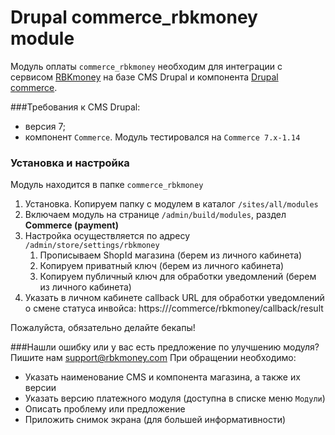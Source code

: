 # Drupal commerce_rbkmoney module


Модуль оплаты `commerce_rbkmoney` необходим для интеграции с сервисом [RBKmoney](http://rbk.money/) на базе CMS Drupal и компонента [Drupal commerce](https://www.drupal.org/project/commerce).

###Требования к CMS Drupal:
* версия 7;
* компонент `Commerce`. Модуль тестировался на `Commerce 7.x-1.14`


### Установка и настройка

Модуль находится в папке `commerce_rbkmoney`

1. Установка. Копируем папку с модулем в каталог `/sites/all/modules`
2. Включаем модуль на странице `/admin/build/modules`, раздел **Commerce (payment)**
3. Настройка осуществляется по адресу `/admin/store/settings/rbkmoney`
	1. Прописываем ShopId магазина (берем из личного кабинета)
	2. Копируем приватный ключ (берем из личного кабинета)
	3. Копируем публичный ключ для обработки уведомлений (берем из личного кабинета)
4. Указать в личном кабинете callback URL для обработки уведомлений о смене статуса инвойса: https://<your-site>/commerce/rbkmoney/callback/result

Пожалуйста, обязательно делайте бекапы!


###Нашли ошибку или у вас есть предложение по улучшению модуля?
Пишите нам support@rbkmoney.com
При обращении необходимо:
* Указать наименование CMS и компонента магазина, а также их версии
* Указать версию платежного модуля (доступна в списке меню `Модули`)
* Описать проблему или предложение
* Приложить снимок экрана (для большей информативности)
